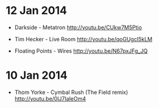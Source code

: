 # 12 Jan 2014
 - Darkside - Metatron
   <http://youtu.be/CUkw7M5Ptio>

 - Tim Hecker - Live Room
   <http://youtu.be/qoGUgcI5kLM>

 - Floating Points - Wires
   <http://youtu.be/N67pxJFg_JQ>

# 10 Jan 2014
 - Thom Yorke - Cymbal Rush (The Field remix)
   <http://youtu.be/0lJ7IaleOm4>
